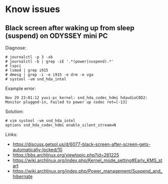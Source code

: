 # Know issues

## Black screen after waking up from sleep (suspend) on ODYSSEY mini PC

Diagnose:

```
# journalctl -p 3 -xb
# journalctl -b | grep -iE '.*(power|suspend).*'
# lspci
# lsmod | grep i915
# dmesg | grep -i -e i915 -e drm -e vga
# systool -vm snd_hda_intel
```

Example error:
```
Nov 29 23:01:12 yuvi-pc kernel: snd_hda_codec_hdmi hdaudioC0D2: Monitor plugged-in, Failed to power up codec ret=[-13]
```

Solution:
```
# vim systool -vm snd_hda_intel
options snd_hda_codec_hdmi enable_silent_stream=N
```

Links:
  * https://discuss.getsol.us/d/6077-black-screen-after-screen-gets-automatically-locked/10
  * https://bbs.archlinux.org/viewtopic.php?id=261225
  * https://wiki.archlinux.org/index.php/Kernel_mode_setting#Early_KMS_start
  * https://wiki.archlinux.org/index.php/Power_management/Suspend_and_hibernate

